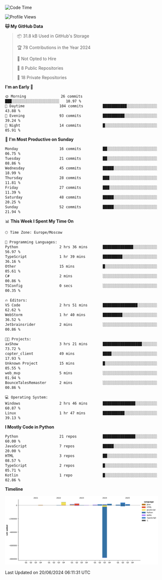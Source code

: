 <!--START_SECTION:waka-->
![Code Time](http://img.shields.io/badge/Code%20Time-374%20hrs%2015%20mins-blue)

![Profile Views](http://img.shields.io/badge/Profile%20Views-0-blue)

**🐱 My GitHub Data** 

> 📦 31.8 kB Used in GitHub's Storage 
 > 
> 🏆 78 Contributions in the Year 2024
 > 
> 🚫 Not Opted to Hire
 > 
> 📜 8 Public Repositories 
 > 
> 🔑 18 Private Repositories 
 > 
**I'm an Early 🐤** 

```text
🌞 Morning                26 commits          ███░░░░░░░░░░░░░░░░░░░░░░   10.97 % 
🌆 Daytime                104 commits         ███████████░░░░░░░░░░░░░░   43.88 % 
🌃 Evening                93 commits          ██████████░░░░░░░░░░░░░░░   39.24 % 
🌙 Night                  14 commits          █░░░░░░░░░░░░░░░░░░░░░░░░   05.91 % 
```
📅 **I'm Most Productive on Sunday** 

```text
Monday                   16 commits          ██░░░░░░░░░░░░░░░░░░░░░░░   06.75 % 
Tuesday                  21 commits          ██░░░░░░░░░░░░░░░░░░░░░░░   08.86 % 
Wednesday                45 commits          █████░░░░░░░░░░░░░░░░░░░░   18.99 % 
Thursday                 28 commits          ███░░░░░░░░░░░░░░░░░░░░░░   11.81 % 
Friday                   27 commits          ███░░░░░░░░░░░░░░░░░░░░░░   11.39 % 
Saturday                 48 commits          █████░░░░░░░░░░░░░░░░░░░░   20.25 % 
Sunday                   52 commits          █████░░░░░░░░░░░░░░░░░░░░   21.94 % 
```


📊 **This Week I Spent My Time On** 

```text
🕑︎ Time Zone: Europe/Moscow

💬 Programming Languages: 
Python                   2 hrs 36 mins       ██████████████░░░░░░░░░░░   56.97 % 
TypeScript               1 hr 39 mins        █████████░░░░░░░░░░░░░░░░   36.16 % 
Other                    15 mins             █░░░░░░░░░░░░░░░░░░░░░░░░   05.61 % 
C#                       2 mins              ░░░░░░░░░░░░░░░░░░░░░░░░░   00.86 % 
TSConfig                 0 secs              ░░░░░░░░░░░░░░░░░░░░░░░░░   00.35 % 

🔥 Editors: 
VS Code                  2 hrs 51 mins       ████████████████░░░░░░░░░   62.62 % 
WebStorm                 1 hr 40 mins        █████████░░░░░░░░░░░░░░░░   36.52 % 
Jetbrainsrider           2 mins              ░░░░░░░░░░░░░░░░░░░░░░░░░   00.86 % 

🐱‍💻 Projects: 
axShow                   3 hrs 21 mins       ██████████████████░░░░░░░   73.72 % 
copter_client            49 mins             ████░░░░░░░░░░░░░░░░░░░░░   17.93 % 
Unknown Project          15 mins             █░░░░░░░░░░░░░░░░░░░░░░░░   05.55 % 
web_mvp                  5 mins              ░░░░░░░░░░░░░░░░░░░░░░░░░   01.94 % 
BounceTalesRemaster      2 mins              ░░░░░░░░░░░░░░░░░░░░░░░░░   00.86 % 

💻 Operating System: 
Windows                  2 hrs 46 mins       ███████████████░░░░░░░░░░   60.87 % 
Linux                    1 hr 47 mins        ██████████░░░░░░░░░░░░░░░   39.13 % 
```

**I Mostly Code in Python** 

```text
Python                   21 repos            ███████████████░░░░░░░░░░   60.00 % 
JavaScript               7 repos             █████░░░░░░░░░░░░░░░░░░░░   20.00 % 
HTML                     3 repos             ██░░░░░░░░░░░░░░░░░░░░░░░   08.57 % 
TypeScript               2 repos             █░░░░░░░░░░░░░░░░░░░░░░░░   05.71 % 
Kotlin                   1 repo              █░░░░░░░░░░░░░░░░░░░░░░░░   02.86 % 
```



**Timeline**

![Lines of Code chart](https://raw.githubusercontent.com/adlemx/adlemx/main/assets/bar_graph.png)


 Last Updated on 20/06/2024 06:11:31 UTC
<!--END_SECTION:waka-->
